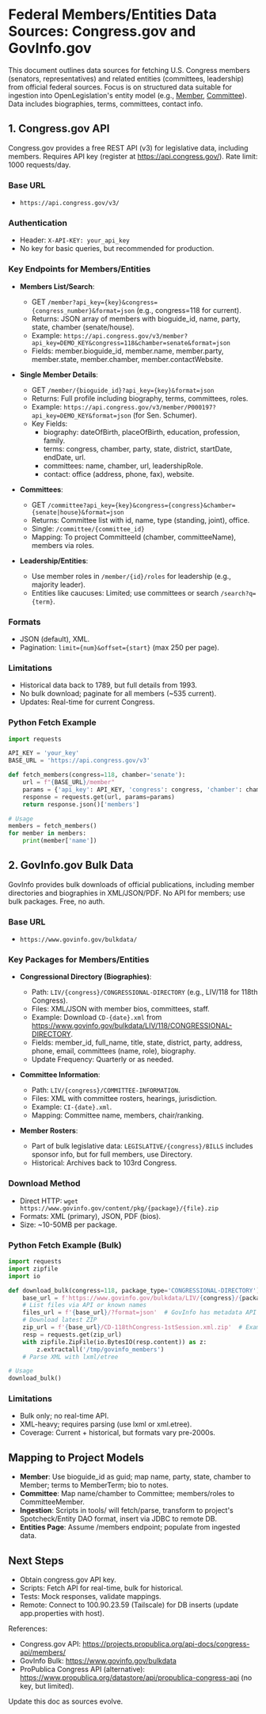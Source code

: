 # Federal Members/Entities Data Sources: Congress.gov and GovInfo.gov

This document outlines data sources for fetching U.S. Congress members (senators, representatives) and related entities (committees, leadership) from official federal sources. Focus is on structured data suitable for ingestion into OpenLegislation's entity model (e.g., [Member](src/main/java/gov/nysenate/openleg/legislation/member/Member.java), [Committee](src/main/java/gov/nysenate/openleg/legislation/committee/Committee.java)). Data includes biographies, terms, committees, contact info.

## 1. Congress.gov API
Congress.gov provides a free REST API (v3) for legislative data, including members. Requires API key (register at https://api.congress.gov/). Rate limit: 1000 requests/day.

### Base URL
- `https://api.congress.gov/v3/`

### Authentication
- Header: `X-API-KEY: your_api_key`
- No key for basic queries, but recommended for production.

### Key Endpoints for Members/Entities
- **Members List/Search**:
  - GET `/member?api_key={key}&congress={congress_number}&format=json` (e.g., congress=118 for current).
  - Returns: JSON array of members with bioguide_id, name, party, state, chamber (senate/house).
  - Example: `https://api.congress.gov/v3/member?api_key=DEMO_KEY&congress=118&chamber=senate&format=json`
  - Fields: member.bioguide_id, member.name, member.party, member.state, member.chamber, member.contactWebsite.

- **Single Member Details**:
  - GET `/member/{bioguide_id}?api_key={key}&format=json`
  - Returns: Full profile including biography, terms, committees, roles.
  - Example: `https://api.congress.gov/v3/member/P000197?api_key=DEMO_KEY&format=json` (for Sen. Schumer).
  - Key Fields:
    - biography: dateOfBirth, placeOfBirth, education, profession, family.
    - terms: congress, chamber, party, state, district, startDate, endDate, url.
    - committees: name, chamber, url, leadershipRole.
    - contact: office (address, phone, fax), website.

- **Committees**:
  - GET `/committee?api_key={key}&congress={congress}&chamber={senate|house}&format=json`
  - Returns: Committee list with id, name, type (standing, joint), office.
  - Single: `/committee/{committee_id}`
  - Mapping: To project CommitteeId (chamber, committeeName), members via roles.

- **Leadership/Entities**:
  - Use member roles in `/member/{id}/roles` for leadership (e.g., majority leader).
  - Entities like caucuses: Limited; use committees or search `/search?q={term}`.

### Formats
- JSON (default), XML.
- Pagination: `limit={num}&offset={start}` (max 250 per page).

### Limitations
- Historical data back to 1789, but full details from 1993.
- No bulk download; paginate for all members (~535 current).
- Updates: Real-time for current Congress.

### Python Fetch Example
```python
import requests

API_KEY = 'your_key'
BASE_URL = 'https://api.congress.gov/v3'

def fetch_members(congress=118, chamber='senate'):
    url = f"{BASE_URL}/member"
    params = {'api_key': API_KEY, 'congress': congress, 'chamber': chamber, 'format': 'json', 'limit': 20}
    response = requests.get(url, params=params)
    return response.json()['members']

# Usage
members = fetch_members()
for member in members:
    print(member['name'])
```

## 2. GovInfo.gov Bulk Data
GovInfo provides bulk downloads of official publications, including member directories and biographies in XML/JSON/PDF. No API for members; use bulk packages. Free, no auth.

### Base URL
- `https://www.govinfo.gov/bulkdata/`

### Key Packages for Members/Entities
- **Congressional Directory (Biographies)**:
  - Path: `LIV/{congress}/CONGRESSIONAL-DIRECTORY` (e.g., LIV/118 for 118th Congress).
  - Files: XML/JSON with member bios, committees, staff.
  - Example: Download `CD-{date}.xml` from https://www.govinfo.gov/bulkdata/LIV/118/CONGRESSIONAL-DIRECTORY.
  - Fields: member_id, full_name, title, state, district, party, address, phone, email, committees (name, role), biography.
  - Update Frequency: Quarterly or as needed.

- **Committee Information**:
  - Path: `LIV/{congress}/COMMITTEE-INFORMATION`.
  - Files: XML with committee rosters, hearings, jurisdiction.
  - Example: `CI-{date}.xml`.
  - Mapping: Committee name, members, chair/ranking.

- **Member Rosters**:
  - Part of bulk legislative data: `LEGISLATIVE/{congress}/BILLS` includes sponsor info, but for full members, use Directory.
  - Historical: Archives back to 103rd Congress.

### Download Method
- Direct HTTP: `wget https://www.govinfo.gov/content/pkg/{package}/{file}.zip`
- Formats: XML (primary), JSON, PDF (bios).
- Size: ~10-50MB per package.

### Python Fetch Example (Bulk)
```python
import requests
import zipfile
import io

def download_bulk(congress=118, package_type='CONGRESSIONAL-DIRECTORY'):
    base_url = f'https://www.govinfo.gov/bulkdata/LIV/{congress}/{package_type}'
    # List files via API or known names
    files_url = f'{base_url}/?format=json'  # GovInfo has metadata API
    # Download latest ZIP
    zip_url = f'{base_url}/CD-118thCongress-1stSession.xml.zip'  # Example
    resp = requests.get(zip_url)
    with zipfile.ZipFile(io.BytesIO(resp.content)) as z:
        z.extractall('/tmp/govinfo_members')
    # Parse XML with lxml/etree

# Usage
download_bulk()
```

### Limitations
- Bulk only; no real-time API.
- XML-heavy; requires parsing (use lxml or xml.etree).
- Coverage: Current + historical, but formats vary pre-2000s.

## Mapping to Project Models
- **Member**: Use bioguide_id as guid; map name, party, state, chamber to Member; terms to MemberTerm; bio to notes.
- **Committee**: Map name/chamber to Committee; members/roles to CommitteeMember.
- **Ingestion**: Scripts in tools/ will fetch/parse, transform to project's Spotcheck/Entity DAO format, insert via JDBC to remote DB.
- **Entities Page**: Assume /members endpoint; populate from ingested data.

## Next Steps
- Obtain congress.gov API key.
- Scripts: Fetch API for real-time, bulk for historical.
- Tests: Mock responses, validate mappings.
- Remote: Connect to 100.90.23.59 (Tailscale) for DB inserts (update app.properties with host).

References:
- Congress.gov API: https://projects.propublica.org/api-docs/congress-api/members/
- GovInfo Bulk: https://www.govinfo.gov/bulkdata
- ProPublica Congress API (alternative): https://www.propublica.org/datastore/api/propublica-congress-api (no key, but limited).

Update this doc as sources evolve.
